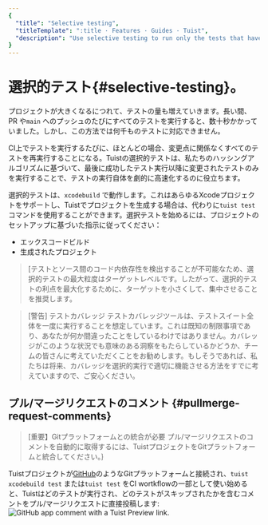 ```yaml
---
{
  "title": "Selective testing",
  "titleTemplate": ":title · Features · Guides · Tuist",
  "description": "Use selective testing to run only the tests that have changed since the last successful test run."
}
---
```

# 選択的テスト{#selective-testing}。

プロジェクトが大きくなるにつれて、テストの量も増えていきます。長い間、PR や`main`
へのプッシュのたびにすべてのテストを実行すると、数十秒かかっていました。しかし、この方法では何千ものテストに対応できません。

CI上でテストを実行するたびに、ほとんどの場合、変更点に関係なくすべてのテストを再実行することになる。Tuistの選択的テストは、私たちの<LocalizedLink href="/guides/features/projects/hashing">ハッシングアルゴリズム</LocalizedLink>に基づいて、最後に成功したテスト実行以降に変更されたテストのみを実行することで、テストの実行自体を劇的に高速化するのに役立ちます。

選択的テストは、`xcodebuild`
で動作します。これはあらゆるXcodeプロジェクトをサポートし、Tuistでプロジェクトを生成する場合は、代わりに`tuist test`
コマンドを使用することができます。選択テストを始めるには、プロジェクトのセットアップに基づいた指示に従ってください：

- <LocalizedLink href="/guides/features/selective-testing/xcode-project">エックスコードビルド</LocalizedLink>
- <LocalizedLink href="/guides/features/selective-testing/generated-project">生成されたプロジェクト</LocalizedLink>

> [テストとソース間のコード内依存性を検出することが不可能なため、選択的テストの最大粒度はターゲットレベルです。したがって、選択的テストの利点を最大化するために、ターゲットを小さくして、集中させることを推奨します。

> [警告] テストカバレッジ
> テストカバレッジツールは、テストスイート全体を一度に実行することを想定しています。これは既知の制限事項であり、あなたが何か間違ったことをしているわけではありません。カバレッジがこのような状況でも意味のある洞察をもたらしているかどうか、チームの皆さんに考えていただくことをお勧めします。もしそうであれば、私たちは将来、カバレッジを選択的実行で適切に機能させる方法をすでに考えていますので、ご安心ください。


## プル/マージリクエストのコメント {#pullmerge-request-comments}

> [重要】Gitプラットフォームとの統合が必要
> プル/マージリクエストのコメントを自動的に取得するには、<LocalizedLink href="/guides/server/accounts-and-projects">Tuistプロジェクト</LocalizedLink>を<LocalizedLink href="/guides/server/authentication">Gitプラットフォーム</LocalizedLink>と統合してください。｝

Tuistプロジェクトが[GitHub](https://github.com)のようなGitプラットフォームと接続され、`tuist xcodebuild
test` または`tuist test` をCI
wortkflowの一部として使い始めると、Tuistはどのテストが実行され、どのテストがスキップされたかを含むコメントをプル/マージリクエストに直接投稿します:
![GitHub app comment with a Tuist Preview
link](/images/guides/features/selective-testing/github-app-comment.png).
